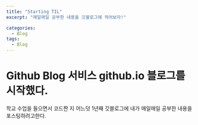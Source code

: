 ```yaml
---
title: "Starting TIL"
excerpt: "매일매일 공부한 내용을 깃블로그에 적어보자!"

categories:
  - Blog
tags:
  - Blog
---
```


# Github Blog 서비스 github.io 블로그를 시작했다.

학교 수업을 들으면서 코드짠 지 어느덧 1년째 깃블로그에 내가 매일매일 공부한 내용을 포스팅하려고한다.
